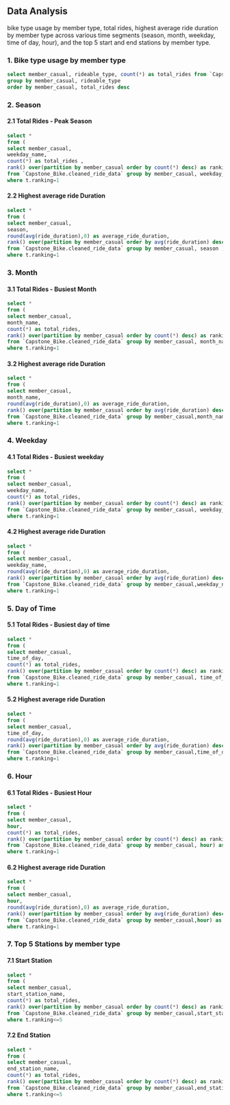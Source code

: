 ## Data Analysis
bike type usage by member type, total rides, highest average ride duration by member type across various time segments (season, month, weekday, time of day, hour), and the top 5 start and end stations by member type.

### 1. Bike type usage by member type
```sql
select member_casual, rideable_type, count(*) as total_rides from `Capstone_Bike.cleaned_ride_data`
group by member_casual, rideable_type
order by member_casual, total_rides desc
```

### 2. Season
#### 2.1 Total Rides - Peak Season
```sql
select *
from (
select member_casual,
weekday_name,
count(*) as total_rides ,
rank() over(partition by member_casual order by count(*) desc) as ranking
from `Capstone_Bike.cleaned_ride_data` group by member_casual, weekday_name ) as t
where t.ranking=1
```
#### 2.2 Highest average ride Duration
```sql
select *
from (
select member_casual,
season,
round(avg(ride_duration),0) as average_ride_duration,
rank() over(partition by member_casual order by avg(ride_duration) desc) as ranking
from `Capstone_Bike.cleaned_ride_data` group by member_casual, season ) as t
where t.ranking=1
```
### 3. Month
#### 3.1 Total Rides - Busiest Month
```sql
select *
from (
select member_casual,
month_name,
count(*) as total_rides,
rank() over(partition by member_casual order by count(*) desc) as ranking
from `Capstone_Bike.cleaned_ride_data` group by member_casual, month_name ) as t
where t.ranking=1
```
#### 3.2 Highest average ride Duration
```sql
select *
from (
select member_casual,
month_name,
round(avg(ride_duration),0) as average_ride_duration,
rank() over(partition by member_casual order by avg(ride_duration) desc) as ranking
from `Capstone_Bike.cleaned_ride_data` group by member_casual,month_name ) as t
where t.ranking=1
```
### 4. Weekday
#### 4.1 Total Rides - Busiest weekday
```sql
select *
from (
select member_casual,
weekday_name,
count(*) as total_rides,
rank() over(partition by member_casual order by count(*) desc) as ranking
from `Capstone_Bike.cleaned_ride_data` group by member_casual, weekday_name ) as t
where t.ranking=1
```
#### 4.2 Highest average ride Duration
```sql
select *
from (
select member_casual,
weekday_name,
round(avg(ride_duration),0) as average_ride_duration,
rank() over(partition by member_casual order by avg(ride_duration) desc) as ranking
from `Capstone_Bike.cleaned_ride_data` group by member_casual,weekday_name ) as t
where t.ranking=1
```
### 5. Day of Time
#### 5.1 Total Rides - Busiest day of time
```sql
select *
from (
select member_casual,
time_of_day,
count(*) as total_rides,
rank() over(partition by member_casual order by count(*) desc) as ranking
from `Capstone_Bike.cleaned_ride_data` group by member_casual, time_of_day) as t
where t.ranking=1
```
#### 5.2 Highest average ride Duration
```sql
select *
from (
select member_casual,
time_of_day,
round(avg(ride_duration),0) as average_ride_duration,
rank() over(partition by member_casual order by avg(ride_duration) desc) as ranking
from `Capstone_Bike.cleaned_ride_data` group by member_casual,time_of_day) as t
where t.ranking=1
```
### 6. Hour
#### 6.1 Total Rides - Busiest Hour
```sql
select *
from (
select member_casual,
hour,
count(*) as total_rides,
rank() over(partition by member_casual order by count(*) desc) as ranking
from `Capstone_Bike.cleaned_ride_data` group by member_casual, hour) as t
where t.ranking=1
```
#### 6.2 Highest average ride Duration
```sql
select *
from (
select member_casual,
hour,
round(avg(ride_duration),0) as average_ride_duration,
rank() over(partition by member_casual order by avg(ride_duration) desc)as ranking
from `Capstone_Bike.cleaned_ride_data` group by member_casual,hour) as t
where t.ranking=1
```
### 7. Top 5 Stations by member type
#### 7.1 Start Station
```sql
select *
from (
select member_casual,
start_station_name,
count(*) as total_rides,
rank() over(partition by member_casual order by count(*) desc) as ranking
from `Capstone_Bike.cleaned_ride_data` group by member_casual,start_station_name) as t
where t.ranking<=5
```
#### 7.2 End Station
```sql
select *
from (
select member_casual,
end_station_name,
count(*) as total_rides,
rank() over(partition by member_casual order by count(*) desc) as ranking
from `Capstone_Bike.cleaned_ride_data` group by member_casual,end_station_name) as t
where t.ranking<=5
```
